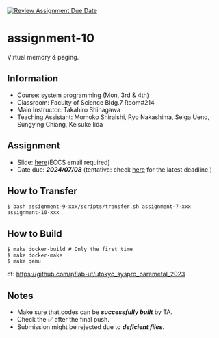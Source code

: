 [![Review Assignment Due Date](https://classroom.github.com/assets/deadline-readme-button-22041afd0340ce965d47ae6ef1cefeee28c7c493a6346c4f15d667ab976d596c.svg)](https://classroom.github.com/a/LpQ5O4re)
# assignment-10

Virtual memory & paging.

## Information

- Course: system programming (Mon, 3rd & 4th)
- Classroom: Faculty of Science Bldg.7 Room#214
- Main Instructor: Takahiro Shinagawa
- Teaching Assistant: Momoko Shiraishi, Ryo Nakashima, Seiga Ueno, Sungying Chiang, Keisuke Iida

## Assignment

- Slide: [here](https://drive.google.com/drive/folders/183djJIkGVDYmz3njkCCW2-0ZPv032fsU?usp=sharing)(ECCS email required) 
- Date due: ***2024/07/08*** (tentative: check [here](https://github.com/ut-syspro-admin-24/assignment-10) for the latest deadline.)

## How to Transfer

```
$ bash assignment-9-xxx/scripts/transfer.sh assignment-7-xxx assignment-10-xxx
```

## How to Build

```
$ make docker-build # Only the first time
$ make docker-make
$ make qemu
```

cf: https://github.com/pflab-ut/utokyo_syspro_baremetal_2023

## Notes

- Make sure that codes can be ***successfully built*** by TA.
- Check the ✅ after the final push.
- Submission might be rejected due to ***deficient files***.
